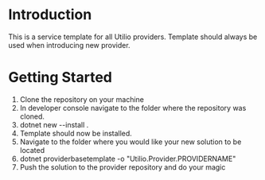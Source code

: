 # Introduction 
This is a service template for all Utilio providers. Template should always be used when introducing new provider. 

# Getting Started
1.	Clone the repository on your machine
2.	In developer console navigate to the folder where the repository was cloned.
3.	dotnet new --install .
4.	Template should now be installed.
5. 	Navigate to the folder where you would like your new solution to be located
6.  dotnet providerbasetemplate -o "Utilio.Provider.PROVIDERNAME"
7.  Push the solution to the provider repository and do your magic
